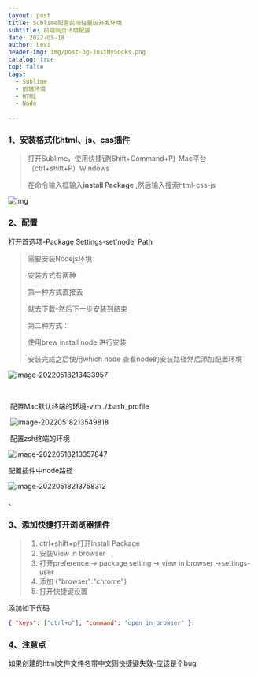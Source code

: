 ```yaml
---
layout: post
title: Sublime配置前端轻量级开发环境
subtitle: 前端网页环境配置
date: 2022-05-18
author: Levi
header-img: img/post-bg-JustMySocks.png
catalog: true
top: false
tags:
  - Sublime
  - 前端环境
  - HTML
  - Node
  
---
```




### 1、安装格式化html、js、css插件

> 打开Sublime，使用快捷键(Shift+Command+P)-Mac平台  （ctrl+shift+P）Windows
>
> 在命令输入框输入**install Package**  ,然后输入搜索html-css-js

![img](https://cdn.jsdelivr.net/gh/Levi0219/note-photo/watermark,type_ZmFuZ3poZW5naGVpdGk,shadow_10,text_aHR0cHM6Ly9ibG9nLmNzZG4ubmV0L3hpYW9oYWlndWFuZw==,size_16,color_FFFFFF,t_70.png)

### 2、配置

打开首选项-Package Settings-set'node' Path

> 需要安装Nodejs环境
>
> 安装方式有两种
>
> 第一种方式直接去
>
> [Nodejs官网]: https://nodejs.org/zh-cn/
>
> 就去下载-然后下一步安装到结束
>
> 
>
> 第二种方式：
>
> 使用brew install node 进行安装
>
> 安装完成之后使用which node 查看node的安装路径然后添加配置环境



![image-20220518213433957](https://cdn.jsdelivr.net/gh/Levi0219/note-photo/image-20220518213433957.png)

​		

​		      配置Mac默认终端的环境-vim ./.bash_profile

​			![image-20220518213549818](https://cdn.jsdelivr.net/gh/Levi0219/note-photo/image-20220518213549818.png)



​				配置zsh终端的环境

![image-20220518213357847](https://cdn.jsdelivr.net/gh/Levi0219/note-photo/image-20220518213357847.png)



配置插件中node路径

![image-20220518213758312](https://cdn.jsdelivr.net/gh/Levi0219/note-photo/image-20220518213758312.png)

、



### 3、添加快捷打开浏览器插件

> 1. ctrl+shift+p打开Install Package
> 2. 安装View in browser
> 3.  打开preference -> package setting -> view in browser ->settings-user
> 4. 添加 {"browser":"chrome"}
> 5. 打开快捷键设置

添加如下代码

```json
{ "keys": ["ctrl+o"], "command": "open_in_browser" }
```



### 4、注意点

如果创建的html文件文件名带中文则快捷键失效-应该是个bug

